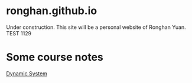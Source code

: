 # ronghan.github.io
Under construction.
This site will be a personal website of Ronghan Yuan.
TEST 1129
# Some course notes
[Dynamic System](/doc/DSNote.md)
